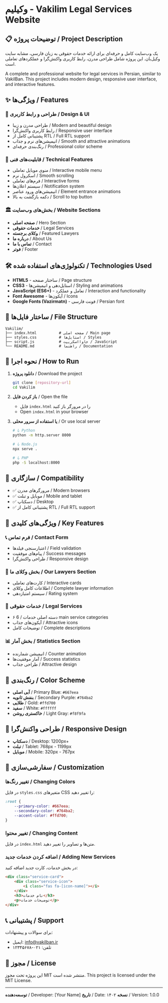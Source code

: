 # وکیلیم - Vakilim Legal Services Website

## 📋 توضیحات پروژه / Project Description

یک وب‌سایت کامل و حرفه‌ای برای ارائه خدمات حقوقی به زبان فارسی، مشابه سایت وکیل‌بان. این پروژه شامل طراحی مدرن، رابط کاربری واکنش‌گرا و عملکردهای تعاملی است.

A complete and professional website for legal services in Persian, similar to VakilBan. This project includes modern design, responsive user interface, and interactive features.

## ✨ ویژگی‌ها / Features

### 🎨 طراحی و رابط کاربری / Design & UI
- طراحی مدرن و زیبا / Modern and beautiful design
- رابط کاربری واکنش‌گرا / Responsive user interface
- پشتیبانی کامل از RTL / Full RTL support
- انیمیشن‌های نرم و جذاب / Smooth and attractive animations
- رنگ‌بندی حرفه‌ای / Professional color scheme

### 📱 قابلیت‌های فنی / Technical Features
- منوی موبایل تعاملی / Interactive mobile menu
- اسکرول نرم / Smooth scrolling
- فرم‌های تعاملی / Interactive forms
- سیستم اعلان‌ها / Notification system
- انیمیشن‌های ورود عناصر / Element entrance animations
- دکمه بازگشت به بالا / Scroll to top button

### 🏛️ بخش‌های وب‌سایت / Website Sections
- **صفحه اصلی** / Hero Section
- **خدمات حقوقی** / Legal Services
- **وکلای برجسته** / Featured Lawyers
- **درباره ما** / About Us
- **تماس با ما** / Contact
- **فوتر** / Footer

## 🛠️ تکنولوژی‌های استفاده شده / Technologies Used

- **HTML5** - ساختار صفحه / Page structure
- **CSS3** - استایل‌دهی و انیمیشن‌ها / Styling and animations
- **JavaScript (ES6+)** - تعامل و عملکرد / Interaction and functionality
- **Font Awesome** - آیکون‌ها / Icons
- **Google Fonts (Vazirmatn)** - فونت فارسی / Persian font

## 📁 ساختار فایل‌ها / File Structure

```
Vakilim/
├── index.html          # صفحه اصلی / Main page
├── styles.css          # استایل‌ها / Styles
├── script.js           # جاوااسکریپت / JavaScript
└── README.md           # راهنما / Documentation
```

## 🚀 نحوه اجرا / How to Run

1. **دانلود پروژه** / Download the project
   ```bash
   git clone [repository-url]
   cd Vakilim
   ```

2. **باز کردن فایل** / Open the file
   - فایل `index.html` را در مرورگر باز کنید
   - Open `index.html` in your browser

3. **یا استفاده از سرور محلی** / Or use local server
   ```bash
   # با Python
   python -m http.server 8000
   
   # با Node.js
   npx serve .
   
   # با PHP
   php -S localhost:8000
   ```

## 📱 سازگاری / Compatibility

- ✅ مرورگرهای مدرن / Modern browsers
- ✅ موبایل و تبلت / Mobile and tablet
- ✅ دسکتاپ / Desktop
- ✅ پشتیبانی کامل از RTL / Full RTL support

## 🎯 ویژگی‌های کلیدی / Key Features

### 📞 فرم تماس / Contact Form
- اعتبارسنجی فیلدها / Field validation
- پیام‌های موفقیت / Success messages
- طراحی واکنش‌گرا / Responsive design

### 👥 بخش وکلای ما / Our Lawyers Section
- کارت‌های تعاملی / Interactive cards
- اطلاعات کامل وکلای / Complete lawyer information
- سیستم امتیازدهی / Rating system

### 🏢 خدمات حقوقی / Legal Services
- ۶ دسته اصلی خدمات / 6 main service categories
- آیکون‌های جذاب / Attractive icons
- توضیحات کامل / Complete descriptions

### 📊 بخش آمار / Statistics Section
- انیمیشن شمارنده / Counter animation
- آمار موفقیت‌ها / Success statistics
- طراحی جذاب / Attractive design

## 🎨 رنگ‌بندی / Color Scheme

- **آبی اصلی** / Primary Blue: `#667eea`
- **بنفش ثانویه** / Secondary Purple: `#764ba2`
- **طلایی** / Gold: `#ffd700`
- **سفید** / White: `#ffffff`
- **خاکستری روشن** / Light Gray: `#f8f9fa`

## 📱 طراحی واکنش‌گرا / Responsive Design

- **دسکتاپ** / Desktop: 1200px+
- **تبلت** / Tablet: 768px - 1199px
- **موبایل** / Mobile: 320px - 767px

## 🔧 سفارشی‌سازی / Customization

### تغییر رنگ‌ها / Changing Colors
در فایل `styles.css` متغیرهای CSS را تغییر دهید:
```css
:root {
    --primary-color: #667eea;
    --secondary-color: #764ba2;
    --accent-color: #ffd700;
}
```

### تغییر محتوا / Changing Content
در فایل `index.html` متن‌ها و تصاویر را تغییر دهید.

### اضافه کردن خدمات جدید / Adding New Services
در بخش خدمات، کارت جدید اضافه کنید:
```html
<div class="service-card">
    <div class="service-icon">
        <i class="fas fa-[icon-name]"></i>
    </div>
    <h3>نام خدمات</h3>
    <p>توضیحات خدمات</p>
</div>
```

## 📞 پشتیبانی / Support

برای سوالات و پیشنهادات:
- ایمیل: info@vakilban.ir
- تلفن: ۰۲۱-۱۲۳۴۵۶۷۸

## 📄 مجوز / License

این پروژه تحت مجوز MIT منتشر شده است.
This project is licensed under the MIT License.

---

**توسعه‌دهنده** / Developer: [Your Name]
**تاریخ** / Date: ۱۴۰۲
**نسخه** / Version: 1.0.0 